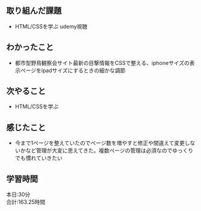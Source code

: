 ## 取り組んだ課題
- HTML/CSSを学ぶ udemy視聴
## わかったこと
- 都市型野鳥観察会サイト最新の目撃情報をCSSで整える、iphoneサイズの表示ページをipadサイズにするときの細かな調節
## 次やること
- HTML/CSSを学ぶ
## 感じたこと
- 今まで1ページを整えていたのでページ数を増やすと修正や間違えて変更しないかなど管理が大変に思えてきた。複数ページの管理は必須なのでゆっくりでも慣れていきたい
## 学習時間　
本日:30分<br>
合計:163.25時間

